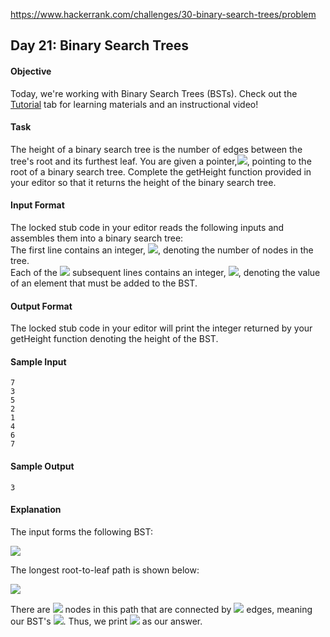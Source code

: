 https://www.hackerrank.com/challenges/30-binary-search-trees/problem

## Day 21: Binary Search Trees

#### Objective
Today, we're working with Binary Search Trees (BSTs). Check out the [Tutorial](https://www.hackerrank.com/challenges/30-binary-search-trees/tutorial) tab for learning materials and an instructional video!

#### Task
The height of a binary search tree is the number of edges between the tree's root and its furthest leaf. You are given a pointer,<img src="https://latex.codecogs.com/svg.latex?\Large&space;root">, pointing to the root of a binary search tree. Complete the getHeight function provided in your editor so that it returns the height of the binary search tree.

#### Input Format

The locked stub code in your editor reads the following inputs and assembles them into a binary search tree:<br>
The first line contains an integer, <img src="https://latex.codecogs.com/svg.latex?\Large&space;n">, denoting the number of nodes in the tree.<br>
Each of the <img src="https://latex.codecogs.com/svg.latex?\Large&space;n"> subsequent lines contains an integer, <img src="https://latex.codecogs.com/svg.latex?\Large&space;data">, denoting the value of an element that must be added to the BST.

#### Output Format

The locked stub code in your editor will print the integer returned by your getHeight function denoting the height of the BST.

#### Sample Input
```
7
3
5
2
1
4
6
7
```
#### Sample Output
```
3
```
#### Explanation

The input forms the following BST:

![](https://github.com/andy489/Data_Structures_and_Algorithms_CPP/blob/master/assets/Height%20of%20a%20Binary%20Tree%2001.png)

The longest root-to-leaf path is shown below:

![](https://github.com/andy489/Data_Structures_and_Algorithms_CPP/blob/master/assets/Height%20of%20a%20Binary%20Tree%2002.png)

There are <img src="https://latex.codecogs.com/svg.latex?\Large&space;4"> nodes in this path that are connected by <img src="https://latex.codecogs.com/svg.latex?\Large&space;3"> edges, meaning our BST's <img src="https://latex.codecogs.com/svg.latex?\Large&space;height=3">. Thus, we print <img src="https://latex.codecogs.com/svg.latex?\Large&space;3"> as our answer.
